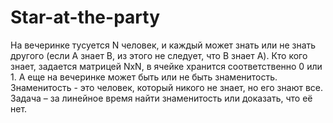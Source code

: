 # Star-at-the-party
На вечеринке тусуется N человек, и каждый может знать или не знать другого (если A знает B, из этого не следует, что B знает A). Кто кого знает, задается матрицей NxN, в ячейке хранится соответственно 0 или 1. А еще на вечеринке может быть или не быть знаменитость. Знаменитость - это человек, который никого не знает, но его знают все. Задача – за линейное время найти знаменитость или доказать, что её нет.

